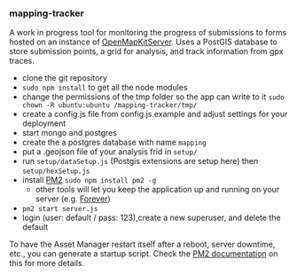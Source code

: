 ### mapping-tracker
A work in progress tool for monitoring the progress of submissions to forms hosted on an instance of [OpenMapKitServer](https://github.com/AmericanRedCross/OpenMapKitServer). Uses a PostGIS database to store submission points, a grid for analysis, and track information from gpx traces.  

- clone the git repository
- `sudo npm install` to get all the node modules
- change the permissions of the tmp folder so the app can write to it `sudo chown -R ubuntu:ubuntu /mapping-tracker/tmp/`
- create a config.js file from config.js.example and adjust settings for your deployment
- start mongo and postgres
- create the a postgres database with name `mapping`
- put a .geojson file of your analysis frid in `setup/`
- run `setup/dataSetup.js` (Postgis extensions are setup here) then `setup/hexSetup.js`
- install [PM2](https://github.com/Unitech/pm2) `sudo npm install pm2 -g`
  - other tools will let you keep the application up and running on your server (e.g. [Forever](https://github.com/foreverjs/forever))
- `pm2 start server.js`
- login (user: default / pass: 123),create a new superuser, and delete the default

To have the Asset Manager restart itself after a reboot, server downtime, etc., you can generate a startup script. Check the [PM2 documentation](https://github.com/Unitech/pm2#startup-script-generation) on this for more details.
